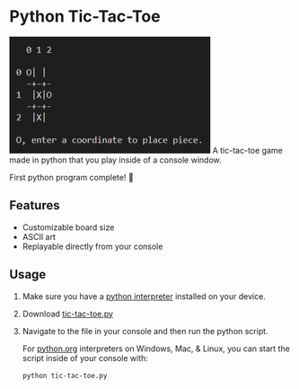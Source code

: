 # Python Tic-Tac-Toe
![Tic-Tac-Toe](/tic-tac-toe.PNG)
A tic-tac-toe game made in python that you play inside of a console window.

First python program complete! 🥳

## Features
- Customizable board size
- ASCII art
- Replayable directly from your console

## Usage

1. Make sure you have a [python interpreter](https://www.python.org/downloads/) installed on your device.

2. Download [tic-tac-toe.py](tic-tac-toe.py)

3. Navigate to the file in your console and then run the python script.
	
	For [python.org](https://www.python.org) interpreters on Windows, Mac, & Linux, you can start the script inside of your console with:
	```console
	python tic-tac-toe.py 
	```
